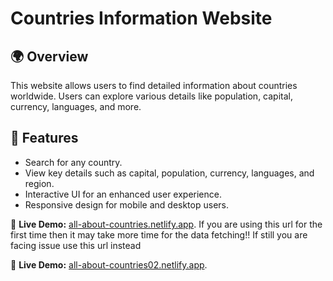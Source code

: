 # Countries Information Website

## 🌍 Overview
This website allows users to find detailed information about countries worldwide. Users can explore various details like population, capital, currency, languages, and more.

## 🚀 Features
- Search for any country.
- View key details such as capital, population, currency, languages, and region.
- Interactive UI for an enhanced user experience.
- Responsive design for mobile and desktop users.

🔗 **Live Demo:** [all-about-countries.netlify.app](https://all-about-countries.netlify.app/).
If you are using this url for the first time then it may take more time for the data fetching!!
If still you are facing issue use this url instead

🔗 **Live Demo:** [all-about-countries02.netlify.app](https://all-about-countries02.netlify.app/).
